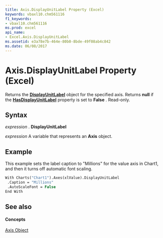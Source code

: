 ```yaml
---
title: Axis.DisplayUnitLabel Property (Excel)
keywords: vbaxl10.chm561116
f1_keywords:
- vbaxl10.chm561116
ms.prod: excel
api_name:
- Excel.Axis.DisplayUnitLabel
ms.assetid: e3a78e7b-464e-80b0-8bde-49f08ab4c842
ms.date: 06/08/2017
---
```



# Axis.DisplayUnitLabel Property (Excel)

Returns the  **[DisplayUnitLabel](Excel.DisplayUnitLabel(objec).md)** object for the specified axis. Returns **null** if the **[HasDisplayUnitLabel](Excel.Axis.HasDisplayUnitLabel.md)** property is set to **False** . Read-only.


## Syntax

 _expression_ . **DisplayUnitLabel**

 _expression_ A variable that represents an **Axis** object.


## Example

This example sets the label caption to "Millions" for the value axis in Chart1, and then it turns off automatic font scaling.


```vb
With Charts("Chart1").Axes(xlValue).DisplayUnitLabel 
 .Caption = "Millions" 
 .AutoScaleFont = False 
End With
```


## See also


#### Concepts


[Axis Object](Excel.Axis(objec).md)

